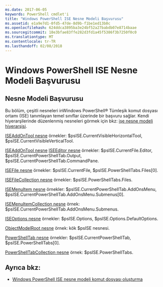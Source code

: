 ```yaml
---
ms.date: 2017-06-05
keywords: PowerShell cmdlet'i
title: "Windows PowerShell ISE Nesne Modeli Başvurusu"
ms.assetid: e1a9e7d1-0fd5-47de-8d9b-f1be1ed13b0c
ms.openlocfilehash: 624ddca3895ba3e24bf52a27babdb07e8714baae
ms.sourcegitcommit: 18e3bfae83ffe282d3fd1a45f5386f3b7250f0c0
ms.translationtype: MT
ms.contentlocale: tr-TR
ms.lasthandoff: 02/08/2018
---
```

# <a name="windows-powershell-ise-object-model-reference"></a>Windows PowerShell ISE Nesne Modeli Başvurusu
  
## <a name="object-model-reference"></a>Nesne Modeli Başvurusu
 Bu bölüm, çeşitli nesneleri inWindows PowerShell® Tümleşik komut dosyası ortamı (ISE) tanımlayan temel sınıflar üzerinde bir başvuru sağlar. Kendi hiyerarşilerinde düzenlenmiş nesneleri görmek için bkz: [işe nesne modeli hiyerarşisi](The-ISE-Object-Model-Hierarchy.md).

 [ISEAddOnTool nesne](The-ISEAddOnTool-Object.md) örnekler: $psISE.CurrentVisibleHorizontalTool, $psISE.CurrentVisibleVerticalTool.

 [ISEAddOnTool nesne](The-ISEAddOnTool-Object.md) [ISEEditor nesne](The-ISEEditor-Object.md) örnekler: $psISE.CurrentFile.Editor, $psISE.CurrentPowerShellTab.Output, $psISE.CurrentPowerShellTab.CommandPane.

 [ISEFile nesne](The-ISEFile-Object.md) örnekler: $psISE.CurrentFile, $psISE.PowerShellTabs.Files\[0\].

 [ISEFileCollection nesne](The-ISEFileCollection-Object.md) örnekler: $psISE.PowerShellTabs.Files.

 [ISEMenuItem nesne](The-ISEMenuItem-Object.md) örnekler: $psISE.CurrentPowerShellTab.AddOnsMenu, $psISE.CurrentPowerShellTab.AddOnsMenu.Submenus\[0\].

 [ISEMenuItemCollection nesne](The-ISEMenuItemCollection-Object.md) örnek: $psISE.CurrentPowerShellTab.AddOnsMenu.Submenus.

 [ISEOptions nesne](The-ISEOptions-Object.md) örnekler: $psISE.Options, $psISE.Options.DefaultOptions.

 [ObjectModelRoot nesne](The-ObjectModelRoot-Object.md) örnek: kök $psISE nesnesi.

 [PowerShellTab nesne](The-PowerShellTab-Object.md) örnekler: $psISE.CurrentPowerShellTab, $psISE.PowerShellTabs\[0\].

 [PowerShellTabCollection nesne](The-PowerShellTabCollection-Object.md) örnek: $psISE.PowerShellTabs.

## <a name="see-also"></a>Ayrıca bkz:
- [Windows PowerShell ISE nesne modeli komut dosyası oluşturma](The-Windows-PowerShell-ISE-Scripting-Object-Model.md)
